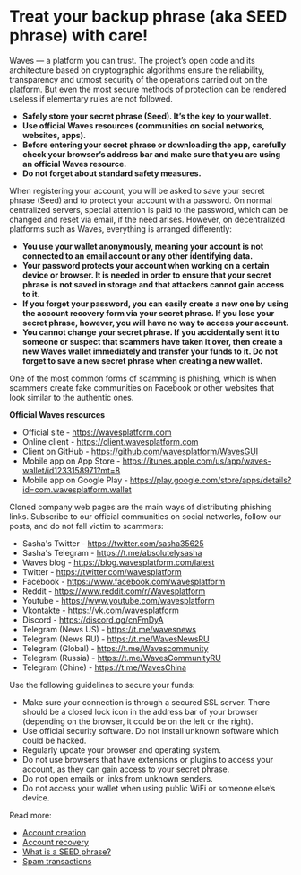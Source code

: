 # Treat your backup phrase (aka SEED phrase) with care!

Waves — a platform you can trust. The project’s open code and its architecture based on cryptographic algorithms ensure the reliability, transparency and utmost security of the operations carried out on the platform. But even the most secure methods of protection can be rendered useless if elementary rules are not followed.

 * **Safely store your secret phrase (Seed). It’s the key to your wallet.**
 * **Use official Waves resources (communities on social networks, websites, apps).**
 * **Before entering your secret phrase or downloading the app, carefully check your browser’s address bar and make sure that you are using an official Waves resource.**
 * **Do not forget about standard safety measures.**

When registering your account, you will be asked to save your secret phrase (Seed) and to protect your account with a password. On normal centralized servers, special attention is paid to the password, which can be changed and reset via email, if the need arises. However, on decentralized platforms such as Waves, everything is arranged differently:

 * **You use your wallet anonymously, meaning your account is not connected to an email account or any other identifying data.**
 * **Your password protects your account when working on a certain device or browser. It is needed in order to ensure that your secret phrase is not saved in storage and that attackers cannot gain access to it.**
 * **If you forget your password, you can easily create a new one by using the account recovery form via your secret phrase. If you lose your secret phrase, however, you will have no way to access your account.**
 * **You cannot change your secret phrase. If you accidentally sent it to someone or suspect that scammers have taken it over, then create a new Waves wallet immediately and transfer your funds to it. Do not forget to save a new secret phrase when creating a new wallet.**

One of the most common forms of scamming is phishing, which is when scammers create fake communities on Facebook or other websites that look similar to the authentic ones.

**Official Waves resources**

* Official site - https://wavesplatform.com
* Online client - https://client.wavesplatform.com
* Client on GitHub - https://github.com/wavesplatform/WavesGUI
* Mobile app on App Store - https://itunes.apple.com/us/app/waves-wallet/id1233158971?mt=8
* Mobile app on Google Play - https://play.google.com/store/apps/details?id=com.wavesplatform.wallet

Cloned company web pages are the main ways of distributing phishing links. Subscribe to our official communities on social networks, follow our posts, and do not fall victim to scammers:

* Sasha's Twitter - https://twitter.com/sasha35625
* Sasha's Telegram - https://t.me/absolutelysasha
* Waves blog - https://blog.wavesplatform.com/latest
* Twitter - https://twitter.com/wavesplatform
* Facebook - https://www.facebook.com/wavesplatform
* Reddit - https://www.reddit.com/r/Wavesplatform
* Youtube - https://www.youtube.com/wavesplatform
* Vkontakte - https://vk.com/wavesplatform
* Discord - https://discord.gg/cnFmDyA
* Telegram (News US) - https://t.me/wavesnews
* Telegram (News RU) - https://t.me/WavesNewsRU
* Telegram (Global) - https://t.me/Wavescommunity
* Telegram (Russia) - https://t.me/WavesCommunityRU
* Telegram (Chine) - https://t.me/WavesChina

Use the following guidelines to secure your funds:

 * Make sure your connection is through a secured SSL server. There should be a closed lock icon in the address bar of your browser (depending on the browser, it could be on the left or the right).
 * Use official security software. Do not install unknown software which could be hacked.
 * Regularly update your browser and operating system.
 * Do not use browsers that have extensions or plugins to access your account, as they can gain access to your secret phrase.
 * Do not open emails or links from unknown senders.
 * Do not access your wallet when using public WiFi or someone else’s device.

Read more:

 * [Account creation](/waves-client/account-management/creating-an-account.md)
 * [Account recovery](/waves-client/account-management/restore-an-account.md)
 * [What is a SEED phrase?](/waves-client/frequently-asked-questions-faq/account-management/seed-phrase.md)
 * [Spam transactions](/waves-client/security/spam-transactions.md)
